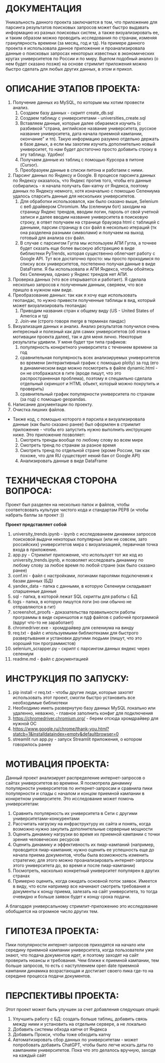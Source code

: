 # ДОКУМЕНТАЦИЯ

Уникальность данного проекта заключается в том, что приложение для парсинга результатов поисковых запросов может быстро выдавать информацию из разных поисковых систем, а также визуализировать ее, и таким образом можно проводить исследования по странам, изменяя гранулярность времени (за месяц, год и тд).
На примере данного проекта я использовала данное приложение и проанализировала данные о
поисковых запросах некоторых известных в экономических кругах университетов по России и по миру. Вцелом подобный анализ (о нем будет сказано позже) на основе стримлит приложения
можно быстро сделать для любых других данных, в этом и прикол.

# ОПИСАНИЕ ЭТАПОВ ПРОЕКТА:

1. Получение данных из MySQL, по которым мы хотим провести анализ.
   1. Создаем базу данных  - скрипт create_db.sql
   2. Создаем таблицу с университетами - universities_create.sql
   3. Вставляем данные, которые далее обираемся изучить (с разбивкой "страна, английское название университета, русское название университета, дата начала приемной кампании, окончание" и тп). Такую информацию разумно отдельно держать в базе даных, а если мы захотим изучить дополнительно новый университет, то нам будет достаточно просто добавить строку в эту таблицу. Удобно!
   5. Получаем данные из таблиц с помощью Курсора в питоне (Cursor).
   6. Преобразуем данные в списки питона и работаем с ними.
2. Парсинг данных по Яндексу и Google. В процессе парсинга данных по Яндексу оказалось, что Яндекс против того, чтобы его данные собирались - я начала получать бан-капчу от Яндекса,
поэтому данных по Яндексу немного, хотя изначально с помощью Селениума удалось спарсить данные для нескольких университетов.
   1. Для обработки использовался, как было сказано выше, Selenium с веб драйвером Chromium. Мы (селениум бот) заходим на страницу Яндекс трендов, вводим логин, пароль от свой учетной записи и далее вводим название университета в поисковую строку, в ответ получаем на странице браузера html с таблицей с данными, парсим страницу в csv файл в несколько итераций (тк она разделена разными символами) и получаем на выход готовый для анализа csv файл.
   2. В случае с парсингом Гугла мы используем АПИ Гугла, а точнее будет сказать еще более высокую абстракцию в виде библиотеки PyTrends, которая существенно облегчает работу с Google API. Тут все достаточно просто: мы просто проходимся по списку всех университетов, постепенно получая данные в виде DataFrame. Я бы использовала и АПИ Яндекса, чтобы обойтись без Селениума, однако у Яндекс трендов нет АПИ.
3. Проверка данных (что все открывается и работает). Я сделала несколько запросов к полученным данным, сверяем, что все пришло в нужном нам виде.
4. Преобразование данных: так как я хочу еще использовать геопандас, то нужно привести полученные таблицы в вид, который может визуализировать геопандас
   1. Приводим названия стран к общему виду (US - United States of America и тд)
   2. Join-им (строго говоря merge в терминах пандас)
5. Визуализация данных и анализ. Анализ результатов получился очень интересный и полезный как для самих университетов (об этом в мотивации проекта далее), так и для меня лично. Некоторые результаты удивили. 
У меня будет три типа графиков:
   1. популярность конкретного университета с течением времени за год
   2. сравнительная популярность всех
   анализируемых университетов во времени (интерактивный график с помощью plotly) за год (его в динамическом виде можно посмотреть в файле dynamic.html - он не
   отображался в гите (вроде пишут, что это распространенная проблема), поэтому я спецаильно сделала отдельный скриншот и HTML обьект, который можно покрутить и проверить)
   3. сравнительный график популярности университета по странам (за год) с помощью geopandas.
6. Написание документации по проекту.
7. Очистка лишних файлов.


* Также код, с помощью которого я парсила и визуализировала данные (как было сказано ранее) был оформлен в стримлит приложение - чтобы его запустить нужно выполнить инструкцию ниже. Это приложение позволяет:
   1. Смотреть тренды вообще по любому слову во всем мире
   2. Смотреть тренд по странам за разное время
   3. Смотреть тренд по отдельной стране (кроме России, так как похоже, что для RU существует некий бан от Google API)
   4. Анализировать данные в виде DataFrame

# ТЕХНИЧЕСКАЯ СТОРОНА ВОПРОСА:

Проект был разделен на несколько папок и файлов, чтобы соответсвовать культуре чистого кода и стандартам PEP8 (и чтобы набрать баллы за проект :))

**Проект представляет собой**
    
1) university_trends.ipynb - ipynb с исследованием динамики запросов поисковой выдачи некоторых популярных (или не совсем, зато российских) университетов мира
с визуализацией, первичная точка входа в приложение.
2) app.py - Стримлит приложение, что использует тот же код из university_trends.ipynb, и позволяет исследовать динамику по любому слову за любое время по любой стране (как было сказано ранее) 
3) conf.ini - файл с настройками, логинами паролями подключения к базам данных (БД)
4) yandex_data - папка с данными, в которую Селениум складывает спаршенные данные
5) sql - папка, в которой лежат SQL скрипты для работы с БД
6) logs - папка, в которую пишутся логи (но они обычно не отправляются в гит)
7) screenshot_proofs - доказательства правильности работы программы в виде скриншотов и пдф файлов с рабочей программой (вдруг что-то не заработает)
8) chromedriver.exe - хромдрайвер для селениума на винду
9) req.txt - файл с ипользуемыми библиотеками для быстрого развертывания и установки другими людьми (пишут, что это хороший тон программистов)
10) selenium_scrapper.py - скрипт с парсингом данных яндекс через селениум
11) readme.md - файл с документацией

# ИНСТРУКЦИЯ ПО ЗАПУСКУ:

1. pip install -r req.txt - чтобы другие люди, которые захотят использовать этот проект, смогли быстро установить все необходимые библиотеки
2. Необходимо иметь развернутую базу данных MySQL локально или удаленно, неважно, - главное заполнить конфиг для подключения
3. https://chromedriver.chromium.org/ - берем отсюда хромдрайвер для нужной ОС
4. https://www.google.ru/chrome/thank-you.html?statcb=1&installdataindex=empty&defaultbrowser=0
5. streamlit run app.py - запуск Streamlit приложения, о котором говорилось ранее

# МОТИВАЦИЯ ПРОЕКТА:

Данный проект анализирует распределение интернет-запросов о сайтах университетов во времени.
Я посмотрела динамику популярности университетов по интернет-запросам и сравнила
пики популярности и спады с началом и концом приемной кампании в конкретном университете. 
Это исследование может помочь университетам:

1) Сравнить популярность их университета в Сети с другими университетами-конкурентами
2) Рассчитать нагрузку на инфраструктуру их сайта и понять, когда возможно нужно закупить дополнительные серверные мощности
3) Оценить динамику нагрузки во время их приемной кампании с точки зрения человеческих ресурсов
4) Оценить динамику и эффективность их пиар-кампаний (например, проводится пиар-кампания; нужно оценить ее успешность еще до начала приема документов,
чтобы была возможность изменить стратегию; для этого можно проанализировать интернет-запросы этого университета до, во время и после пиар-кампании)
6) Посмотреть, насколько конкретный университет популярен в других странах
7) Примерно оценить, когда ожидать основной поток заявок. Имеется в виду, что если например все начинают смотреть требования и документы к концу приема, залезать на сайт университета, то тогда очевидно и больше заявок будет к концу срока подачи.

А благодаря универсальному стримлит-приложению это исследование обобщается на огромное число других тем.

# ГИПОТЕЗА ПРОЕКТА:

Пики популярности интернет-запросов приходятся на начало или середину приемной кампании университета, когда пользователи уже знают, что подача документов идет,
и поэтому заходят на сайт проверить нюансы и требования. Чем ближе к приемной кампании, тем больше запросов, то есть с наступлением open date приемной кампании
динамика возрастающая и достигает своего пика где-то на середине процесса подачи документов.

# ПЕРСПЕКТИВЫ ПРОЕКТА:

Этот проект может быть улучшен за счет добавления следующих опций:

1) Улучшить работу с БД: создать больше таблиц, добавить связь между ними и установить на отдельнм сервере, а не локально
3) Добавить системы обхода капчи от Яндекса
4) Добавить Прокси, чтобы тоже обходить капчу
5) Автоматизировать сбор данных по университетам - может попробовать добавить ChatGPT, чтобы было легче искать даты по кампаниям университетов. Пока что это делалось вручную, заходя на каждый сайт
